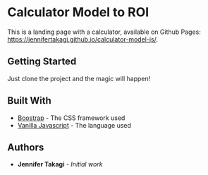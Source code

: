 # Calculator Model to ROI

This is a landing page with a calculator, available on Github Pages: https://jennifertakagi.github.io/calculator-model-js/.

## Getting Started

Just clone the project and the magic will happen!

## Built With

* [Boostrap](https://getbootstrap.com/docs/4.5/getting-started/introduction/) - The CSS framework used
* [Vanilla Javascript](https://developer.mozilla.org/en-US/docs/Web/JavaScript) - The language used

## Authors

* **Jennifer Takagi** - *Initial work*
